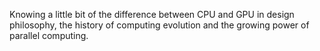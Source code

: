 

Knowing a little bit of the difference between CPU and GPU in design philosophy, the history of computing evolution and the growing power of parallel computing.